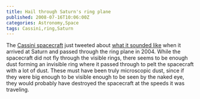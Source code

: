 ```yaml
---
title: Hail through Saturn's ring plane
published: 2008-07-16T10:06:00Z
categories: Astronomy,Space
tags: Cassini,ring,Saturn
---
```


<p>
The <a href="http://twitter.com/CassiniSaturn">Cassini spacecraft</a> just tweeted about <a href="http://www.nasa.gov/mov/61980main_PIA06410-Sounds-movie.mov">what it sounded like</a> when it arrived at Saturn and passed through the ring plane in 2004.  While the spacecraft did not fly through the visible rings, there seems to be enough dust forming an invisible ring where it passed through to pelt the spacecraft with a lot of dust.  These must have been truly microscopic dust, since if they were big enough to be visible enough to be seen by the naked eye, they would probably have destroyed the spacecraft at the speeds it was traveling.
</p>

